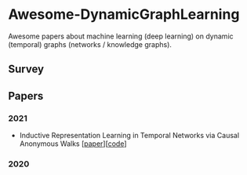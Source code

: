 # Awesome-DynamicGraphLearning
Awesome papers about machine learning (deep learning) on dynamic (temporal) graphs (networks / knowledge graphs).

## Survey

## Papers

### 2021

* Inductive Representation Learning in Temporal Networks via Causal Anonymous Walks [[paper](https://openreview.net/pdf?id=KYPz4YsCPj)][[code](https://github.com/snap-stanford/CAW)]

### 2020


